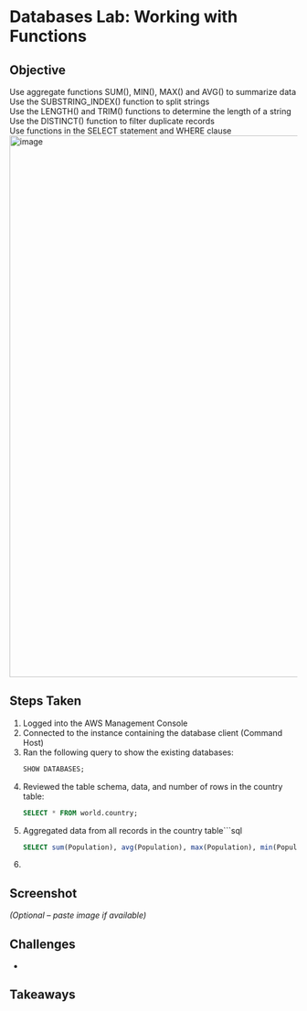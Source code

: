 # Databases Lab: Working with Functions

## Objective
Use aggregate functions SUM(), MIN(), MAX() and AVG() to summarize data <br>
Use the SUBSTRING_INDEX() function to split strings<br>
Use the LENGTH() and TRIM() functions to determine the length of a string<br>
Use the DISTINCT() function to filter duplicate records<br>
Use functions in the SELECT statement and WHERE clause<br>
<img width="1578" height="948" alt="image" src="https://github.com/user-attachments/assets/131aa146-0e4d-43ba-8fc4-24a8638a8cab" />

## Steps Taken
1. Logged into the AWS Management Console
2. Connected to the instance containing the database client (Command Host)
3. Ran the following query to show the existing databases:
      ```sql
      SHOW DATABASES;
      ```
4. Reviewed the table schema, data, and number of rows in the country table:
      ``` sql
      SELECT * FROM world.country;
      ```
5. Aggregated data from all records in the country table```sql
      ``` sql
      SELECT sum(Population), avg(Population), max(Population), min(Population), count(Population) FROM world.country;
      ```
6. 
## Screenshot
_(Optional – paste image if available)_

## Challenges
- 


## Takeaways
